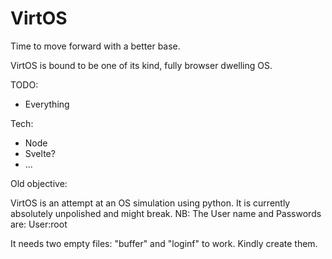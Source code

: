 # VirtOS

Time to move forward with a better base.

VirtOS is bound to be one of its kind, fully browser dwelling OS. 

TODO:
- Everything

Tech:
- Node
- Svelte?
- ...

Old objective:

VirtOS is an attempt at an OS simulation using python. It is currently absolutely unpolished and might break. 
NB: The User name and Passwords are:
  User:root
  
It needs two empty files:
  "buffer" and "loginf" to work. Kindly create them.
